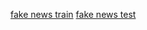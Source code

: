 [fake news train](https://drive.google.com/file/d/1YbSG8VugOFz3IGzAgSt-DA6Uj1LZMM4s/view?usp=sharing)
[fake news test](https://drive.google.com/file/d/1H4o2OwptNodlAlnYKPnWtvS61-5Fu1YZ/view?usp=sharing)
